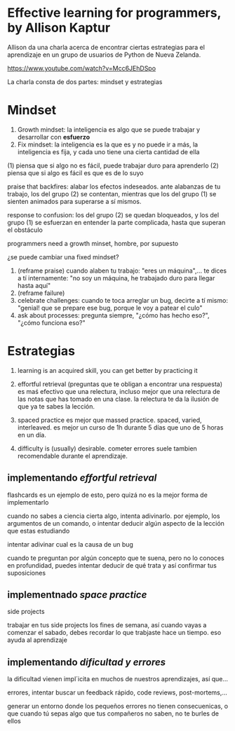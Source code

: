 # Effective learning for programmers, by Allison Kaptur

Allison da una charla acerca de encontrar ciertas estrategias para el aprendizaje en un grupo de usuarios de Python de Nueva Zelanda.

https://www.youtube.com/watch?v=Mcc6JEhDSpo

La charla consta de dos partes: mindset y estrategias

# Mindset

1. Growth mindset: la inteligencia es algo que se puede trabajar y desarrollar con **esfuerzo**
2. Fix mindset: la inteligencia es la que es y no puede ir a más, la inteligencia es fija, y cada uno tiene una cierta cantidad de ella

(1) piensa que si algo no es fácil, puede trabajar duro para aprenderlo
(2) piensa que si algo es fácil es que es de lo suyo

praise that backfires: alabar los efectos indeseados. ante alabanzas de tu trabajo, los del grupo (2) se contentan, mientras que los del grupo (1) se sienten animados para superarse a sí mismos.

response to confusion: los del grupo (2) se quedan bloqueados, y los del grupo (1) se esfuerzan en entender la parte complicada, hasta que superan el obstáculo

programmers need a growth minset, hombre, por supuesto

¿se puede cambiar una fixed mindset?

1. (reframe praise) cuando alaben tu trabajo: "eres un máquina",... te dices a tí internamente: "no soy un máquina, he trabajado duro para llegar hasta aquí"
2. (reframe failure) 
3. celebrate challenges: cuando te toca arreglar un bug, decirte a tí mismo: "genial! que se prepare ese bug, porque le voy a patear el culo"
4. ask about processes: pregunta siempre, "¿cómo has hecho eso?", "¿cómo funciona eso?"

# Estrategias

1. learning is an acquired skill, you can get better by practicing it

1. effortful retrieval (preguntas que te obligan a encontrar una respuesta) es maś efectivo que una relectura, incluso mejor que una relectura de las notas que has tomado en una clase. la relectura te da la ilusión de que ya te sabes la lección. 
2. spaced practice es mejor que massed practice. spaced, varied, interleaved. es mejor un curso de 1h durante 5 días que uno de 5 horas en un día. 
3. difficulty is (usually) desirable. cometer errores suele tambien recomendable durante el aprendizaje. 

## implementando *effortful retrieval*

flashcards es un ejemplo de esto, pero quizá no es la mejor forma de implementarlo

cuando no sabes a ciencia cierta algo, intenta adivinarlo. por ejemplo, los argumentos de un comando, o intentar deducir algún aspecto de la lección que estas estudiando

intentar adivinar cual es la causa de un bug

cuando te preguntan por algún concepto que te suena, pero no lo conoces en profundidad, puedes intentar deducir de qué trata y así confirmar tus suposiciones

## implementnado *space practice*

side projects

trabajar en tus side projects los fines de semana, así cuando vayas a comenzar el sabado, debes recordar lo que trabjaste hace un tiempo. eso ayuda al aprendizaje

## implementando *dificultad y errores*

la dificultad vienen impl´icita en muchos de nuestros aprendizajes, así que...

errores, intentar buscar un feedback rápido, code reviews, post-mortems,...

generar un entorno donde los pequeños errores no tienen consecuenicas, o que cuando tú sepas algo que tus compañeros no saben, no te burles de ellos



